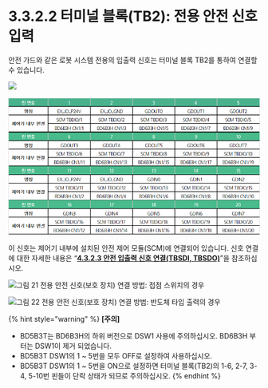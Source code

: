 # 3.3.2.2 터미널 블록(TB2): 전용 안전 신호 입력

안전 가드와 같은 로봇 시스템 전용의 입출력 신호는 터미널 블록 TB2를 통하여 연결할 수 있습니다.

![](../../../.gitbook/assets/tb1\_1.png)

![](<../../../.gitbook/assets/image (36).png>)

이 신호는 제어기 내부에 설치된 안전 제어 모듈(SCM)에 연결되어 있습니다. 신호 연결에 대한 자세한 내용은 “[**4.3.2.3 안전 입출력 신호 연결(TBSDI, TBSDO)**](../../../4-maintenance/4-3-controller-check-maintenance/2-safety-control-module/3-tbsdi-tbsdo.md)”을 참조하십시오.

![그림 21 전용 안전 신호(보호 장치) 연결 방법: 접점 스위치의 경우](<../../../.gitbook/assets/tb2\_2 (1).png>)

![그림 22 전용 안전 신호(보호 장치) 연결 방법: 반도체 타입 출력의 경우](<../../../.gitbook/assets/tb2\_2 (1) (1).png>)

{% hint style="warning" %}
**\[주의]**

* BD5B3T는 BD6B3H의 하위 버전으로 DSW1 사용에 주의하십시오. BD6B3H 부터는 DSW1이 제거 되었습니다.
* BD5B3T DSW1의 1 \~ 5번을 모두 OFF로 설정하여 사용하십시오.
* BD5B3T DSW1의 1 \~ 5번을 ON으로 설정하면 터미널 블록(TB2)의 1-6, 2-7, 3-4, 5-10번 핀들이 단락 상태가 되므로 주의하십시오.
{% endhint %}

